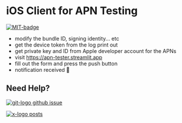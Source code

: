 # iOS Client for APN Testing

[![MIT-badge]][MIT-url]

- modify the bundle ID, signing identity... etc
- get the device token from the log print out
- get private key and ID from Apple developer account for the APNs
- visit <https://apn-tester.streamlit.app>
- fill out the form and press the push button
- notification received 🎉

## Need Help?

[![git-logo] github issue][github issue]

[![x-logo] posts][x-post]

[git-logo]: https://api.iconify.design/bi/github.svg?color=%236FD886&width=20
[github issue]: https://github.com/hoishing/apn-tester/issues
[MIT-badge]: https://img.shields.io/github/license/hoishing/ptag
[MIT-url]: https://opensource.org/licenses/MIT
[x-logo]: https://api.iconify.design/ri:twitter-x-fill.svg?width=20&color=DarkGray
[x-post]: https://x.com/hoishing
